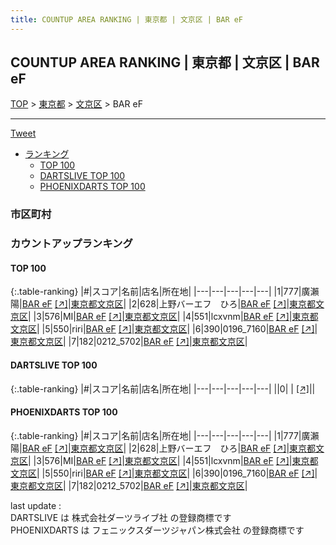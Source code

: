 ```yaml
---
title: COUNTUP AREA RANKING | 東京都 | 文京区 | BAR eF
---
```

## COUNTUP AREA RANKING | 東京都 | 文京区 | BAR eF

[TOP](/darts/rank/) > [東京都](/darts/rank/東京都/) > [文京区](/darts/rank/東京都/文京区/) > BAR eF

___

<a href="https://twitter.com/share?ref_src=twsrc%5Etfw" data-text="COUNTUP AREA RANKING | 東京都文京区BAR eF" class="twitter-share-button" data-hashtags="DARTSLIVE,PHOENIXDARTS,darts,ダーツ" data-show-count="false">Tweet</a>

* [ランキング](#カウントアップランキング)
    * [TOP 100](#top-100)
    * [DARTSLIVE TOP 100](#dartslive-top-100)
    * [PHOENIXDARTS TOP 100](#phoenixdarts-top-100)

### 市区町村

<ul>

</ul>

### カウントアップランキング

#### TOP 100



{:.table-ranking}
|#|スコア|名前|店名|所在地|
|---|---|---|---|---|
|1|777|<span class="rank-name-pd"><span class="pro-icon-pd"></span>廣瀨 陽</span>|<a href="/darts/rank/shops/89065.html">BAR eF</a> <a href="https://vs.phoenixdarts.com/jp/shop/shopDetailInfo/s_89065?s_seq=89065">[↗]</a>|<a href="/darts/rank/東京都/文京区">東京都文京区</a>|
|2|628|<span class="rank-name-pd">上野バーエフ　ひろ</span>|<a href="/darts/rank/shops/89065.html">BAR eF</a> <a href="https://vs.phoenixdarts.com/jp/shop/shopDetailInfo/s_89065?s_seq=89065">[↗]</a>|<a href="/darts/rank/東京都/文京区">東京都文京区</a>|
|3|576|<span class="rank-name-pd">MI</span>|<a href="/darts/rank/shops/89065.html">BAR eF</a> <a href="https://vs.phoenixdarts.com/jp/shop/shopDetailInfo/s_89065?s_seq=89065">[↗]</a>|<a href="/darts/rank/東京都/文京区">東京都文京区</a>|
|4|551|<span class="rank-name-pd">lcxvnm</span>|<a href="/darts/rank/shops/89065.html">BAR eF</a> <a href="https://vs.phoenixdarts.com/jp/shop/shopDetailInfo/s_89065?s_seq=89065">[↗]</a>|<a href="/darts/rank/東京都/文京区">東京都文京区</a>|
|5|550|<span class="rank-name-pd">riri</span>|<a href="/darts/rank/shops/89065.html">BAR eF</a> <a href="https://vs.phoenixdarts.com/jp/shop/shopDetailInfo/s_89065?s_seq=89065">[↗]</a>|<a href="/darts/rank/東京都/文京区">東京都文京区</a>|
|6|390|<span class="rank-name-pd">0196_7160</span>|<a href="/darts/rank/shops/89065.html">BAR eF</a> <a href="https://vs.phoenixdarts.com/jp/shop/shopDetailInfo/s_89065?s_seq=89065">[↗]</a>|<a href="/darts/rank/東京都/文京区">東京都文京区</a>|
|7|182|<span class="rank-name-pd">0212_5702</span>|<a href="/darts/rank/shops/89065.html">BAR eF</a> <a href="https://vs.phoenixdarts.com/jp/shop/shopDetailInfo/s_89065?s_seq=89065">[↗]</a>|<a href="/darts/rank/東京都/文京区">東京都文京区</a>|


#### DARTSLIVE TOP 100



{:.table-ranking}
|#|スコア|名前|店名|所在地|
|---|---|---|---|---|
||0|<span class="rank-name-dl"> </span>|<a href="/darts/rank/shops/.html"></a> <a href="">[↗]</a>|<a href="/darts/rank//"></a>|


#### PHOENIXDARTS TOP 100



{:.table-ranking}
|#|スコア|名前|店名|所在地|
|---|---|---|---|---|
|1|777|<span class="rank-name-pd"><span class="pro-icon-pd"></span>廣瀨 陽</span>|<a href="/darts/rank/shops/89065.html">BAR eF</a> <a href="https://vs.phoenixdarts.com/jp/shop/shopDetailInfo/s_89065?s_seq=89065">[↗]</a>|<a href="/darts/rank/東京都/文京区">東京都文京区</a>|
|2|628|<span class="rank-name-pd">上野バーエフ　ひろ</span>|<a href="/darts/rank/shops/89065.html">BAR eF</a> <a href="https://vs.phoenixdarts.com/jp/shop/shopDetailInfo/s_89065?s_seq=89065">[↗]</a>|<a href="/darts/rank/東京都/文京区">東京都文京区</a>|
|3|576|<span class="rank-name-pd">MI</span>|<a href="/darts/rank/shops/89065.html">BAR eF</a> <a href="https://vs.phoenixdarts.com/jp/shop/shopDetailInfo/s_89065?s_seq=89065">[↗]</a>|<a href="/darts/rank/東京都/文京区">東京都文京区</a>|
|4|551|<span class="rank-name-pd">lcxvnm</span>|<a href="/darts/rank/shops/89065.html">BAR eF</a> <a href="https://vs.phoenixdarts.com/jp/shop/shopDetailInfo/s_89065?s_seq=89065">[↗]</a>|<a href="/darts/rank/東京都/文京区">東京都文京区</a>|
|5|550|<span class="rank-name-pd">riri</span>|<a href="/darts/rank/shops/89065.html">BAR eF</a> <a href="https://vs.phoenixdarts.com/jp/shop/shopDetailInfo/s_89065?s_seq=89065">[↗]</a>|<a href="/darts/rank/東京都/文京区">東京都文京区</a>|
|6|390|<span class="rank-name-pd">0196_7160</span>|<a href="/darts/rank/shops/89065.html">BAR eF</a> <a href="https://vs.phoenixdarts.com/jp/shop/shopDetailInfo/s_89065?s_seq=89065">[↗]</a>|<a href="/darts/rank/東京都/文京区">東京都文京区</a>|
|7|182|<span class="rank-name-pd">0212_5702</span>|<a href="/darts/rank/shops/89065.html">BAR eF</a> <a href="https://vs.phoenixdarts.com/jp/shop/shopDetailInfo/s_89065?s_seq=89065">[↗]</a>|<a href="/darts/rank/東京都/文京区">東京都文京区</a>|


<div class="footer border-top border-gray-light mt-5 pt-3 text-right text-gray">
    last update : <span style="font-weight: italic" id="foot_last_modified"></span><br />
    DARTSLIVE は 株式会社ダーツライブ社 の登録商標です<br />
    PHOENIXDARTS は フェニックスダーツジャパン株式会社 の登録商標です<br />
</div>

<script src="https://cdnjs.cloudflare.com/ajax/libs/jquery.tablesorter/2.31.3/js/jquery.tablesorter.min.js" integrity="sha512-qzgd5cYSZcosqpzpn7zF2ZId8f/8CHmFKZ8j7mU4OUXTNRd5g+ZHBPsgKEwoqxCtdQvExE5LprwwPAgoicguNg==" crossorigin="anonymous" referrerpolicy="no-referrer"></script>
<link rel="stylesheet" href="https://cdnjs.cloudflare.com/ajax/libs/jquery.tablesorter/2.31.3/css/theme.default.min.css" integrity="sha512-wghhOJkjQX0Lh3NSWvNKeZ0ZpNn+SPVXX1Qyc9OCaogADktxrBiBdKGDoqVUOyhStvMBmJQ8ZdMHiR3wuEq8+w==" crossorigin="anonymous" referrerpolicy="no-referrer" />
<script>
$(function() {
    $(".table-ranking").tablesorter({sortList:[[0, 0]]});
    $("#foot_last_modified").text(formatDate(new Date(document.lastModified), 'yyyy-MM-dd HH:mm:ss'));
});
</script>

<script async src="https://platform.twitter.com/widgets.js" charset="utf-8"></script>